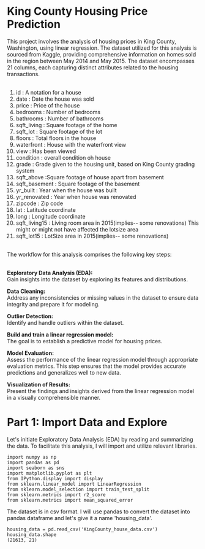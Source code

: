 # King County Housing Price Prediction

This project involves the analysis of housing prices in King County, Washington, using linear regression. The dataset utilized for this analysis is sourced from Kaggle, providing comprehensive information on homes sold in the region between May 2014 and May 2015. The dataset encompasses 21 columns, each capturing distinct attributes related to the housing transactions. 
<br><br>
1. id : A notation for a house<br>
2. date : Date the house was sold<br>
3. price : Price of the house<br>
4. bedrooms : Number of bedrooms<br>
5. bathrooms : Number of bathrooms<br>
6. sqft_living : Square footage of the home<br>
7. sqft_lot : Square footage of the lot<br>
8. floors : Total floors in the house<br>
9. waterfront : House with the waterfront view<br>
10. view : Has been viewed<br>
11. condition : overall condition oh house<br>
12. grade : Grade given to the housing unit, based on King County grading system<br>
13. sqft_above :Square footage of house apart from basement<br>
14. sqft_basement : Square footage of the basement<br>
15. yr_built : Year when the house was built<br>
16. yr_renovated : Year when house was renovated<br>
17. zipcode : Zip code<br>
18. lat : Latitude coordinate<br>
19. long : Longitude coordinate<br>
20. sqft_living15 : Living room area in 2015(implies-- some renovations) This might or might not have affected the lotsize area<br>
21. sqft_lot15 : LotSize area in 2015(implies-- some renovations)<br><br>


The workflow for this analysis comprises the following key steps:<br><br>

**Exploratory Data Analysis (EDA):**<br>
Gain insights into the dataset by exploring its features and distributions.<br> 

**Data Cleaning:**<br>
Address any inconsistencies or missing values in the dataset to ensure data integrity and prepare it for modeling.<br>

**Outlier Detection:**<br>
Identify and handle outliers within the dataset. <br>

**Build and train a linear regression model:**<br>
The goal is to establish a predictive model for housing prices.<br>

**Model Evaluation:**<br>
Assess the performance of the linear regression model through appropriate evaluation metrics. This step ensures that the model provides accurate predictions and generalizes well to new data.<br>

**Visualization of Results:**<br>
Present the findings and insights derived from the linear regression model in a visually comprehensible manner.

# Part 1: Import Data and Explore

Let's initiate Exploratory Data Analysis (EDA) by reading and summarizing the data. To facilitate this analysis, I will import and utilize relevant libraries.

```
import numpy as np
import pandas as pd
import seaborn as sns
import matplotlib.pyplot as plt
from IPython.display import display
from sklearn.linear_model import LinearRegression
from sklearn.model_selection import train_test_split
from sklearn.metrics import r2_score 
from sklearn.metrics import mean_squared_error
```
The dataset is in csv format. I will use pandas to convert the dataset into pandas dataframe and let's give it a name 'housing_data'.
```
housing_data = pd.read_csv('KingCounty_house_data.csv')
housing_data.shape
(21613, 21)
```




